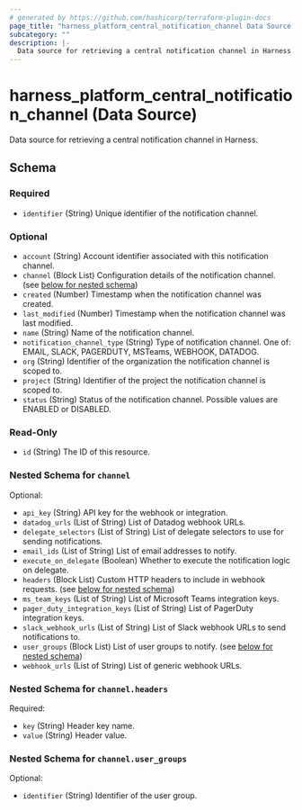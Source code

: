 ```yaml
---
# generated by https://github.com/hashicorp/terraform-plugin-docs
page_title: "harness_platform_central_notification_channel Data Source - terraform-provider-harness"
subcategory: ""
description: |-
  Data source for retrieving a central notification channel in Harness.
---
```


# harness_platform_central_notification_channel (Data Source)

Data source for retrieving a central notification channel in Harness.



<!-- schema generated by tfplugindocs -->
## Schema

### Required

- `identifier` (String) Unique identifier of the notification channel.

### Optional

- `account` (String) Account identifier associated with this notification channel.
- `channel` (Block List) Configuration details of the notification channel. (see [below for nested schema](#nestedblock--channel))
- `created` (Number) Timestamp when the notification channel was created.
- `last_modified` (Number) Timestamp when the notification channel was last modified.
- `name` (String) Name of the notification channel.
- `notification_channel_type` (String) Type of notification channel. One of: EMAIL, SLACK, PAGERDUTY, MSTeams, WEBHOOK, DATADOG.
- `org` (String) Identifier of the organization the notification channel is scoped to.
- `project` (String) Identifier of the project the notification channel is scoped to.
- `status` (String) Status of the notification channel. Possible values are ENABLED or DISABLED.

### Read-Only

- `id` (String) The ID of this resource.

<a id="nestedblock--channel"></a>
### Nested Schema for `channel`

Optional:

- `api_key` (String) API key for the webhook or integration.
- `datadog_urls` (List of String) List of Datadog webhook URLs.
- `delegate_selectors` (List of String) List of delegate selectors to use for sending notifications.
- `email_ids` (List of String) List of email addresses to notify.
- `execute_on_delegate` (Boolean) Whether to execute the notification logic on delegate.
- `headers` (Block List) Custom HTTP headers to include in webhook requests. (see [below for nested schema](#nestedblock--channel--headers))
- `ms_team_keys` (List of String) List of Microsoft Teams integration keys.
- `pager_duty_integration_keys` (List of String) List of PagerDuty integration keys.
- `slack_webhook_urls` (List of String) List of Slack webhook URLs to send notifications to.
- `user_groups` (Block List) List of user groups to notify. (see [below for nested schema](#nestedblock--channel--user_groups))
- `webhook_urls` (List of String) List of generic webhook URLs.

<a id="nestedblock--channel--headers"></a>
### Nested Schema for `channel.headers`

Required:

- `key` (String) Header key name.
- `value` (String) Header value.


<a id="nestedblock--channel--user_groups"></a>
### Nested Schema for `channel.user_groups`

Optional:

- `identifier` (String) Identifier of the user group.
